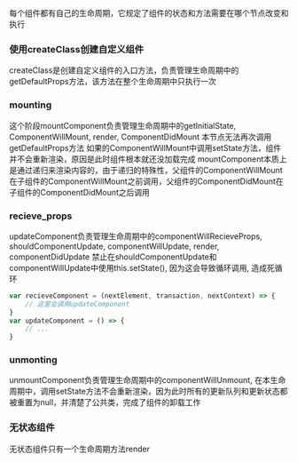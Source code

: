 每个组件都有自己的生命周期，它规定了组件的状态和方法需要在哪个节点改变和执行
### 使用createClass创建自定义组件
createClass是创建自定义组件的入口方法，负责管理生命周期中的getDefaultProps方法，该方法在整个生命周期中只执行一次

### mounting
这个阶段mountComponent负责管理生命周期中的getInitialState, ComponentWillMount, render, ComponentDidMount
本节点无法再次调用getDefaultProps方法
如果的ComponentWillMount中调用setState方法，组件并不会重新渲染，原因是此时组件根本就还没加载完成
mountComponent本质上是通过递归来渲染内容的，由于递归的特殊性，父组件的ComponentWillMount在子组件的ComponentWillMount之前调用，父组件的ComponentDidMount在子组件的ComponentDidMount之后调用

### recieve_props
updateComponent负责管理生命周期中的componentWillRecieveProps, shouldComponentUpdate, componentWillUpdate, render, componentDidUpdate
禁止在shouldComponentUpdate和componentWillUpdate中使用this.setState(), 因为这会导致循环调用, 造成死循环

```js
var recieveComponent = (nextElement, transaction, nextContext) => {
	// 这里会调用updateComponent
}
var updateComponent = () => {
	// ...
}
```

### unmonting
unmountComponent负责管理生命周期中的componentWillUnmount, 在本生命周期中，调用setState方法不会重新渲染，因为此时所有的更新队列和更新状态都被重置为null，并清楚了公共类，完成了组件的卸载工作

### 无状态组件
无状态组件只有一个生命周期方法render